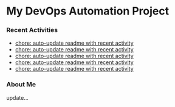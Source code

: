 # My DevOps Automation Project

### Recent Activities
<!-- activity:START -->
- [chore: auto-update readme with recent activity](https://github.com/kaigiii/mybowling-app/commit/19f0c04fe10cdbed19662fb6dfff2ddf2af49a2c)
- [chore: auto-update readme with recent activity](https://github.com/kaigiii/mybowling-app/commit/c24eb997d166822552e97f8497e9349adb502396)
- [chore: auto-update readme with recent activity](https://github.com/kaigiii/mybowling-app/commit/db741da09979245004679c2b2d243ab24f339566)
- [chore: auto-update readme with recent activity](https://github.com/kaigiii/mybowling-app/commit/b1664d68f708cbf3a072407a79f604369494e6b5)
- [chore: auto-update readme with recent activity](https://github.com/kaigiii/mybowling-app/commit/99c8700206263f7f30b44483f811fde615996b2c)
<!-- activity:END -->

### About Me
<!-- MYLINKS:START -->
<!-- MYLINKS:END -->

update...
